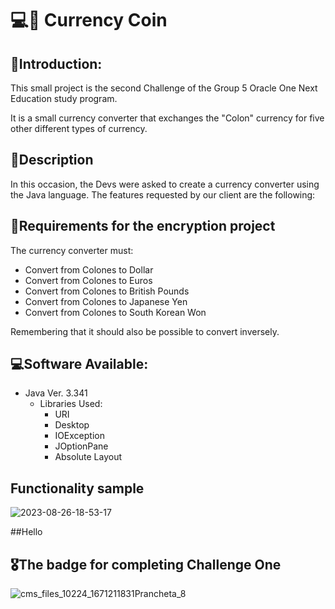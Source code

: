 # 💻🏧 Currency Coin
## 💬Introduction:
This small project is the second Challenge of the Group 5 Oracle One Next Education study program.

It is a small currency converter that exchanges the "Colon" currency for five other different types of currency.
## 📑Description
In this occasion, the Devs were asked to create a currency converter using the Java language. The features requested by our client are the following:
## 📝Requirements for the encryption project
The currency converter must:
 - Convert from Colones to Dollar
 - Convert from Colones to Euros
 - Convert from Colones to British Pounds
 - Convert from Colones to Japanese Yen
 - Convert from Colones to South Korean Won

Remembering that it should also be possible to convert inversely.
## 💻Software Available:
- Java Ver. 3.341
  - Libraries Used:
    - URI
    - Desktop
    - IOException
    - JOptionPane
    - Absolute Layout
   
## Functionality sample
![2023-08-26-18-53-17](https://github.com/LuisJimenez35/Coversor-Coin/assets/82769778/047e8f01-3fb5-44d3-856b-48fc0054be68)

##Hello


## 🎖️The badge for completing Challenge One
![cms_files_10224_1671211831Prancheta_8](https://github.com/LuisJimenez35/Coversor-Coin/assets/82769778/1d3074cf-1390-4f9e-a6b8-874aa074836e)

